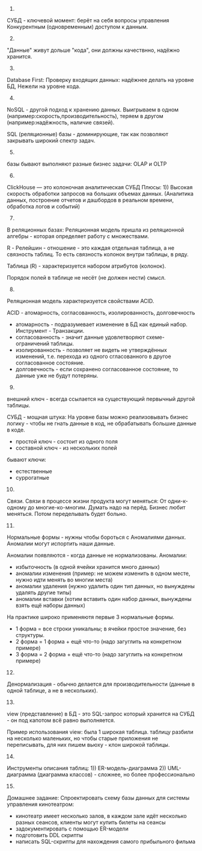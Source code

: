 
1)
СУБД - ключевой момент: берёт на себя вопросы управления Конкурентным (одновременным) доступом к данным. 

2)
"Данные" живут дольше "кода", они должны качествнно, надёжно хранится.

3)
Database First:
Проверку входящих данных: надёжнее делать на уровне БД, Нежели на уровне кода.

4)
NoSQL - другой подход к хранению данных.
Выигрываем в одном (например:скорость,производительность), теряем в другом (например:надёжность, наличие связей).

SQL (реляционные) базы - доминирующие, так как позволяют закрывать широкий спектр задач.

5)
базы бывают выполняют разные бизнес задачи:
OLAP и OLTP

6)
ClickHouse — это колоночная аналитическая СУБД
Плюсы: 1)) Высокая скорость обработки запросов на больших объемах данных.
(Аналитика данных, построение отчетов и дашбордов в реальном времени, обработка логов и событий)

7)
В реляционных базах:
Реляционная модель пришла из реляционной алгебры - которая определяет работу с множествами.

R - Релейшин - отношение - это каждая отдельная таблица, а не связность таблиц.
То есть связность колонок внутри таблицы, в ряду.

Таблица (R) - характеризуется набором атрибутов (колонок).

Порядок полей в таблице не несёт (не должен нести) смысл.
 

8)
Реляционная модель характеризуется свойствами ACID.

ACID - атомарность, согласованность, изолированность, долговечность
- атомарность - подразумевает изменение в БД как единый набор. Инструмент - Транзакции.
- согласованность - значит данные удовлетворяют схеме-ограничений таблицы.
- изолированность - позволяет не видеть не утверждённых изменений, т.е. перехода из одного сгласованного в другое согласованное состояние.
- долговечность - если сохранено согласованное состояние, то данные уже не будут потеряны.


9)
внешний ключ - всегда ссылается на существующий первычный другой таблицы.

СУБД - мощная штука:
На уровне базы можно реализовывать бизнес логику - чтобы не гнать данные в код, не обрабатывать большие данные в коде.

- простой ключ - состоит из одного поля
- составной ключ - из нескольких полей

бывают ключи:
- естественные
- суррогатные


10)
Связи.
Связи в процессе жизни продукта могут меняться: От одни-к-одному до многие-ко-многим.
Думать надо на перёд. Бизнес любит меняться. Потом переделывать будет больно.


11)
Нормальные формы - нужны чтобы бороться с Аномалиями данных. Аномалии могут испортить наши данные.

Аномалии появляются - когда данные не нормализованы.
Аномалии:
- избыточность (в одной ячейки хранится много данных)
- аномалии изменения (пример: не можем изменить в одном месте, нужно идти менять во многии места)
- аномалии удаления (нужно удалить один тип данных, но вынуждены удалять другие типы)
- аномалии вставки (хотим вставить один набор данных, вынуждены взять ещё наборы данных)

На практике широко применяютя первые 3 нормальные формы.
- 1 форма = все строки уникальны; в ячейки простое значение, без структуры.
- 2 форма = 1 форма + ещё что-то (надо загуглить на конкретном примере)
- 3 форма = 2 форма + ещё что-то (надо загуглить на конкретном примере)


12)
Денормализация - обычно делается для производительности (данные в одной таблице, а не в нескольких).


13)
view (представление) в БД - это SQL-запрос который хранится на СУБД - он под капотом всё равно выполняется.

Пример использования view: была 1 широкая таблица. 
таблицу разбили на несколько маленьких, но чтобы старые приложения не переписывать, для них пишем вьюху - клон широкой таблицы.


14)
Инструменты описания таблиц:
	1)) ER-модель-диаграмма
	2)) UML-диаграмма (диаграмма классов) - сложнее, но более профессионально
	
15)
Домашнее задание:
Спроектировать схему базы данных для системы управления кинотеатром:
- кинотеатр имеет несколько залов, в каждом зале идёт несколько разных сеансов, клиенты могут купить билеты на сеансы
- задокументировать с помощью ER-модели
- подготовить DDL скрипты
- написать SQL-скрипты для нахождения самого прибыльного фильма

